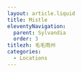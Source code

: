 ```yaml
---
layout: article.liquid
title: Mistle
eleventyNavigation:
  parent: Sylvandia
  order: 3
titlezh: 毛毛雨州
categories:
  - Locations
---
```

